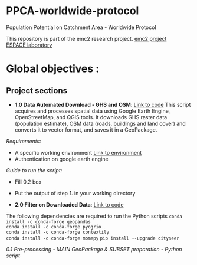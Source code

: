 # PPCA-worldwide-protocol
 Population Potential on Catchment Area - Worldwide Protocol

This repository is part of the emc2 research project.
[emc2 project](https://emc2-dut.org/)  
[ESPACE laboratory](https://www.umrespace.org/)

# Global objectives :


## Project sections
- **1.0 Data Automated Download - GHS and OSM**: [Link to code](https://github.com/perezjoan/PPCA-codes/blob/main/1.0%20Import_ghs_osm_data.ipynb)
This script acquires and processes spatial data using Google Earth Engine, OpenStreetMap, and QGIS tools. It downloads GHS raster data (population estimate), OSM data (roads, buildings and land cover) and converts it to vector format, and saves it in a GeoPackage.

_Requirements:_
- A specific working environment [Link to environment](https://github.com/perezjoan/PPCA-codes/blob/main/1.0%20environment.txt)
- Authentication on google earth engine

_Guide to run the script:_
- Fill 0.2 box
- Put the output of step 1. in your working directory

- **2.0 Filter on Downloaded Data**: [Link to code](https://github.com/perezjoan/PPCA-codes/blob/main/1.0%20Import_ghs_osm_data.ipynb)

The following dependencies are required to run the Python scripts
      `conda install -c conda-forge geopandas`    
      `conda install -c conda-forge pyogrio`    
      `conda install -c conda-forge contextily`   
      `conda install -c conda-forge momepy`
      `pip install --upgrade cityseer`     

   *0.1 Pre-processing  - MAIN GeoPackage & SUBSET preparation - Python script*
